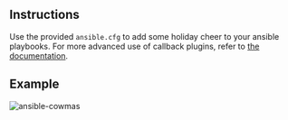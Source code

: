## Instructions

Use the provided `ansible.cfg` to add some holiday cheer to your ansible
playbooks.  For more advanced use of callback plugins, refer to [the
documentation](https://docs.ansible.com/ansible/devel/plugins/callback.html#enabling-callback-plugins).

## Example

![ansible-cowmas](https://user-images.githubusercontent.com/1051173/33909261-1101987e-df59-11e7-8d96-a832602c4b71.gif)
